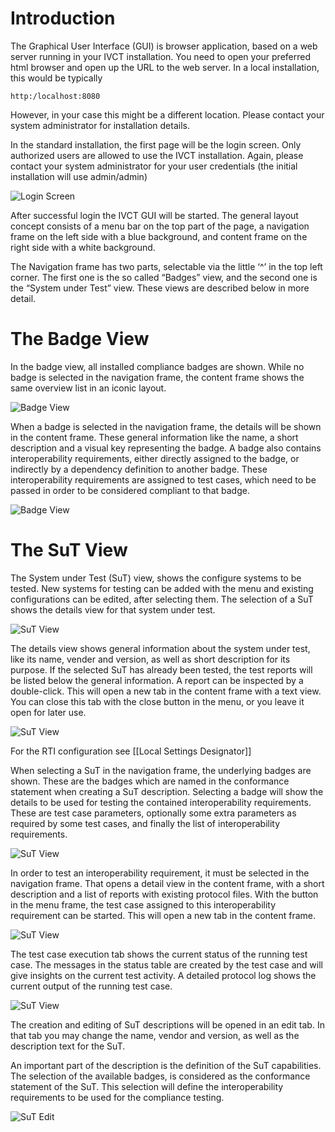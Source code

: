# Introduction

The Graphical User Interface (GUI) is browser application, based on a web server running in your IVCT installation. You need to open your preferred html browser and open up the URL to the web server. In a local installation, this would be typically

~~~~
http:/localhost:8080
~~~~
However, in your case this might be a different location. Please contact your system administrator for installation details. 

In the standard installation, the first page will be the login screen. Only authorized users are allowed to use the IVCT installation. Again, please contact your system administrator for your user credentials (the initial installation will use admin/admin)

![Login Screen](images/Login.PNG)

After successful login the IVCT GUI will be started. The general layout concept consists of a menu bar on the top part of the page, a navigation frame on the left side with a blue background, and content frame on the right side with a white background.

The Navigation frame has two parts, selectable via the little ‘^’ in the top left corner. The first one is the so called “Badges” view, and the second one is the “System under Test” view. These views are described below in more detail.

# The Badge View

In the badge view, all installed compliance badges are shown. While no badge is selected in the navigation frame, the content frame shows the same overview list in an iconic layout. 

![Badge View](images/BadgeView.PNG)

When a badge is selected in the navigation frame, the details will be shown in the content frame. These general information like the name, a short description and a visual key representing the badge.
A badge also contains interoperability requirements, either directly assigned to the badge, or indirectly by a dependency definition to another badge. These interoperability requirements are assigned to test cases, which need to be passed in order to be considered compliant to that badge. 

![Badge View](images/BadgeHla.PNG)


# The SuT View

The System under Test (SuT) view, shows the configure systems to be tested. New systems for testing can be added with the menu <new SuT> and existing configurations can be edited, after selecting them. The selection of a SuT shows the details view for that system under test. 

![SuT View](images/SutView.PNG)

The details view shows general information about the system under test, like its name, vender and version, as well as short description for its purpose. 
If the selected SuT has already been tested, the test reports will be listed below the general information. A report can be inspected by a double-click. This will open a new tab in the content frame with a text view. You can close this tab with the close button in the menu, or you leave it open for later use. 

![SuT View](images/SutHw.PNG)

For the RTI configuration see [[Local Settings Designator]] 

When selecting a SuT in the navigation frame, the underlying badges are shown. These are the badges which are named in the conformance statement when creating a SuT description. Selecting a badge will show the details to be used for testing the contained interoperability requirements. These are test case parameters, optionally some extra parameters as required by some test cases, and finally the list of interoperability requirements. 

![SuT View](images/SutHwEncoding.PNG)

In order to test an interoperability requirement, it must be selected in the navigation frame. That opens a detail view in the content frame, with a short description and a list of reports with existing protocol files. With the button <TC execute> in the menu frame, the test case assigned to this interoperability requirement can be started. This will open a new tab in the content frame.

![SuT View](images/SutHwEncodingIr.PNG)

The test case execution tab shows the current status of the running test case. The messages in the status table are created by the test case and will give insights on the current test activity. A detailed protocol log shows the current output of the running test case.

![SuT View](images/SutHwTcExec.PNG)

The creation and editing of SuT descriptions will be opened in an edit tab. In that tab you may change the name, vendor and version, as well as the description text for the SuT. 

An important part of the description is the definition of the SuT capabilities. The selection of the available badges, is considered as the conformance statement of the SuT. This selection will define the interoperability requirements to be used for the compliance testing. 

![SuT Edit](images/SuTEdit.PNG)



